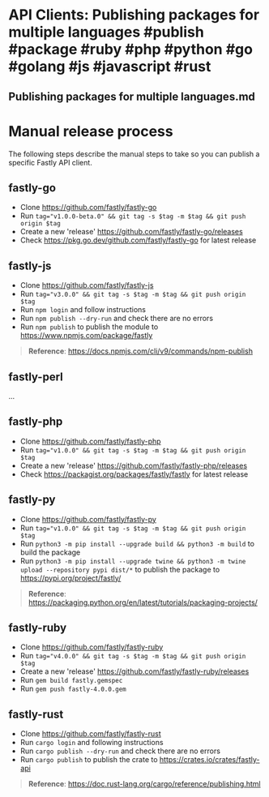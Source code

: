 # API Clients: Publishing packages for multiple languages #publish #package #ruby #php #python #go #golang #js #javascript #rust

## Publishing packages for multiple languages.md

# Manual release process

The following steps describe the manual steps to take so you can publish a specific Fastly API client.

## fastly-go

- Clone https://github.com/fastly/fastly-go
- Run `tag="v1.0.0-beta.0" && git tag -s $tag -m $tag && git push origin $tag`
- Create a new 'release' https://github.com/fastly/fastly-go/releases
- Check https://pkg.go.dev/github.com/fastly/fastly-go for latest release

## fastly-js

- Clone https://github.com/fastly/fastly-js
- Run `tag="v3.0.0" && git tag -s $tag -m $tag && git push origin $tag`
- Run `npm login` and follow instructions
- Run `npm publish --dry-run` and check there are no errors
- Run `npm publish` to publish the module to https://www.npmjs.com/package/fastly

> **Reference**: https://docs.npmjs.com/cli/v9/commands/npm-publish

## fastly-perl

...

## fastly-php

- Clone https://github.com/fastly/fastly-php
- Run `tag="v1.0.0" && git tag -s $tag -m $tag && git push origin $tag`
- Create a new 'release' https://github.com/fastly/fastly-php/releases
- Check https://packagist.org/packages/fastly/fastly for latest release

## fastly-py

- Clone https://github.com/fastly/fastly-py
- Run `tag="v1.0.0" && git tag -s $tag -m $tag && git push origin $tag`
- Run `python3 -m pip install --upgrade build && python3 -m build` to build the package
- Run `python3 -m pip install --upgrade twine && python3 -m twine upload --repository pypi dist/*` to publish the package to https://pypi.org/project/fastly/

> **Reference**: https://packaging.python.org/en/latest/tutorials/packaging-projects/

## fastly-ruby

- Clone https://github.com/fastly/fastly-ruby
- Run `tag="v4.0.0" && git tag -s $tag -m $tag && git push origin $tag`
- Create a new 'release' https://github.com/fastly/fastly-ruby/releases
- Run `gem build fastly.gemspec`
- Run `gem push fastly-4.0.0.gem`

## fastly-rust

- Clone https://github.com/fastly/fastly-rust 
- Run `cargo login` and following instructions
- Run `cargo publish --dry-run` and check there are no errors
- Run `cargo publish` to publish the crate to https://crates.io/crates/fastly-api

> **Reference**: https://doc.rust-lang.org/cargo/reference/publishing.html


